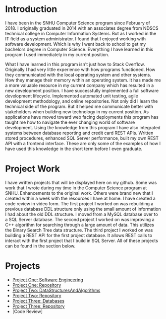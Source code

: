 # Introduction

  I have been in the SNHU Computer Science program since February of 2018. I originally graduated in 2014 with an associates degree from NDSCS technical college in Computer Information Systems. But as I worked in the IT field as a system administrator. I found that I enjoyed working with software development. Which is why I went back to school to get my bachelors degree in Computer Science. Everything I have learned in this program I used immediately in my current position.

  What I have learned in this program isn't just how to Stack Overflow. Originally I had very little experience with how programs functioned. How they communicated with the local operating system and other systems. How they manage their memory within an operating system. It has made me a more valuable resource in my current company which has resulted in a new development position. I have successfully implemented a full software development lifecycle. Implemented automated unit testing, agile development methodology, and online repositories. Not only did I learn the technical side of the program. But it helped me communicate better with stakeholders when building new technology in my current position. As applications have moved toward web facing deployments this program has taught me how to navigate the ever changing world of software development. Using the knowledge from this program I have also integrated systems between database reporting and credit card REST APIs. Written stored procedures, enhanced SQL Server performance, built my own REST API with a frontend interface. These are only some of the examples of how I have used this knowledge in the short term before I even graduate.
  
# Project Work
  I have written projects that will be displayed here on my github. Some was work that I wrote during my time in the Computer Science program at SNHU. Enhancements to the original work. Others were brand new that I created within a week with the resources I have at home.
  I have created a code review in video form.
  The first project I worked on was rebuilding a previous database DDL structure only using the small amount of information I had about the old DDL structure. I moved from a MySQL database over to a SQL Server database.
  The second project I worked on was improving a C++ algorithm for searching through a large amount of data. This utilizes the Binary Search Tree data structure. 
  The third project I worked on was building a REST API for the first project database. It allows REST calls to interact with the first project that I build in SQL Server. All of these projects can be found in the section below.

# Projects
* [Project One: Software Engineering](https://franklinaf.github.io/SoftwareEngineering.html)<br>
* [Project One: Repository](https://github.com/FranklinAf/FranklinAf.github.io/tree/main/SoftwareEngineering)<br>
* [Project Two: DataStructuresAndAlgorithms](https://franklinaf.github.io/DataStructuresAndAlgorithms.html)<br>
* [Project Two: Repository](https://github.com/FranklinAf/FranklinAf.github.io/tree/main/DataStructuresAndAlgorithms)<br>
* [Project Three: Databases](https://franklinaf.github.io/Databases.html)<br>
* [Project Three: Repository](https://github.com/FranklinAf/FranklinAf.github.io/tree/main/Databases)<br>
* [Code Review]<br>

